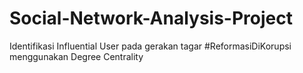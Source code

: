 # Social-Network-Analysis-Project
Identifikasi Influential User pada gerakan tagar #ReformasiDiKorupsi menggunakan Degree Centrality

